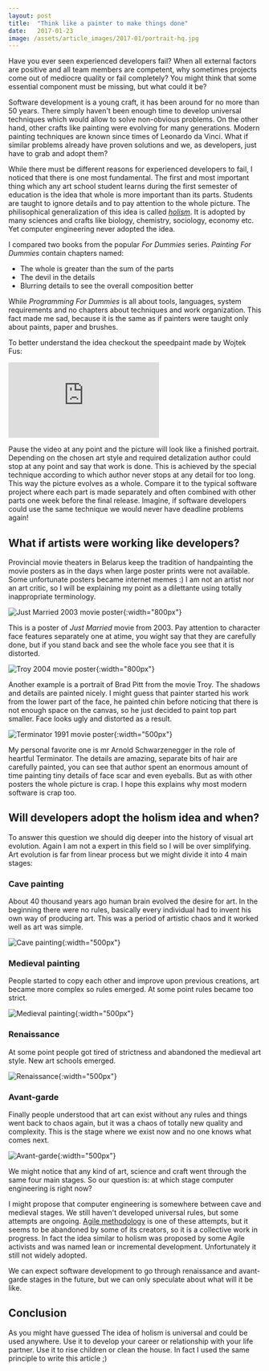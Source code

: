 ```yaml
---
layout: post
title:  "Think like a painter to make things done"
date:   2017-01-23
image: /assets/article_images/2017-01/portrait-hq.jpg
---
```


Have you ever seen experienced developers fail? When all external factors are positive and all team members are competent, why sometimes projects come out of mediocre quality or fail completely? You might think that some essential component must be missing, but what could it be?

Software development is a young craft, it has been around for no more than 50 years. There simply haven't been enough time to develop universal techniques which would allow to solve non-obvious problems. On the other hand, other crafts like painting were evolving for many generations. Modern painting techniques are known since times of Leonardo da Vinci. What if similar problems already have proven solutions and we, as developers, just have to grab and adopt them?

While there must be different reasons for experienced developers to fail, I noticed that there is one most fundamental. The first and most important thing which any art school student learns during the first semester of education is the idea that whole is more important than its parts. Students are taught to ignore details and to pay attention to the whole picture. The philisophical generalization of this idea is called [*holism*](https://en.wikipedia.org/wiki/Holism). It is adopted by many sciences and crafts like biology, chemistry, sociology, economy etc. Yet computer engineering never adopted the idea. 

I compared two books from the popular *For Dummies* series. *Painting For Dummies* contain chapters named:

* The whole is greater than the sum of the parts
* The devil in the details
* Blurring details to see the overall composition better

While *Programming For Dummies* is all about tools, languages, system requirements and no chapters about techniques and work organization. This fact made me sad, because it is the same as if painters were taught only about paints, paper and brushes.

To better understand the idea checkout the speedpaint made by Wojtek Fus:
 
<iframe src="https://www.youtube.com/embed/MQON3pyYfhg" frameborder="0" allowfullscreen></iframe>

Pause the video at any point and the picture will look like a finished portrait. Depending on the chosen art style and required detalization author could stop at any point and say that work is done. This is achieved by the special technique according to which author never stops at any detail for too long. This way the picture evolves as a whole. Compare it to the typical software project where each part is made separately and often combined with other parts one week before the final release. Imagine, if software developers could use the same technique we would never have deadline problems again!

## What if artists were working like developers?
 
Provincial movie theaters in Belarus keep the tradition of handpainting the movie posters as in the days when large poster prints were not available. Some unfortunate posters became internet memes :) I am not an artist nor an art critic, so I will be explaining my point as a dilettante using totally inappropriate terminology.
  
![Just Married 2003 movie poster](/assets/article_images/2017-01/01.jpg){:width="800px"}
  
This is a poster of *Just Married* movie from 2003. Pay attention to character face features separately one at atime, you wight say that they are carefully done, but if you stand back and see the whole face you see that it is distorted.
   
![Troy 2004 movie poster](/assets/article_images/2017-01/03.jpg){:width="800px"}

Another example is a portrait of Brad Pitt from the movie Troy. The shadows and details are painted nicely. I might guess that painter started his work from the lower part of the face, he painted chin before noticing that there is not enough space on the canvas, so he just decided to paint top part smaller. Face looks ugly and distorted as a result.
 
![Terminator 1991 movie poster](/assets/article_images/2017-01/04.jpg){:width="500px"}

My personal favorite one is mr Arnold Schwarzenegger in the role of heartful Terminator. The details are amazing, separate bits of hair are carefully painted, you can see that author spent an enormous amount of time painting tiny details of face scar and even eyeballs. But as with other posters the whole picture is crap. I hope this explains why most modern software is crap too.

## Will developers adopt the holism idea and when?

To answer this question we should dig deeper into the history of visual art evolution. Again I am not a expert in this field so I will be over simplifying. Art evolution is far from linear process but we might divide it into 4 main stages:

### Cave painting

About 40 thousand years ago human brain evolved the desire for art. In the beginning there were no rules, basically every individual had to invent his own way of producing art. This was a period of artistic chaos and it worked well as art was simple.

![Cave painting](/assets/article_images/2017-01/paint_cave.jpg){:width="500px"}
 
### Medieval painting

People started to copy each other and improve upon previous creations, art became more complex so rules emerged. At some point rules became too strict.
 
![Medieval painting](/assets/article_images/2017-01/paint_medieval.jpg){:width="500px"}

### Renaissance

At some point people got tired of strictness and abandoned the medieval art style. New art schools emerged.

![Renaissance](/assets/article_images/2017-01/paint_renaissance.png){:width="500px"}
 
### Avant-garde

Finally people understood that art can exist without any rules and things went back to chaos again, but it was a chaos of totally new quality and complexity. This is the stage where we exist now and no one knows what comes next.

![Avant-garde](/assets/article_images/2017-01/paint_avantgarde.jpg){:width="500px"}

We might notice that any kind of art, science and craft went through the same four main stages. So our question is: at which stage computer engineering is right now? 

I might propose that computer engineering is somewhere between cave and medieval stages. We still haven't developed universal rules, but some attempts are ongoing. [Agile methodology](https://en.wikipedia.org/wiki/Agile_software_development) is one of these attempts, but it seems to be abandoned by some of its creators, so it is a collective work in progress. In fact the idea similar to holism was proposed by some Agile activists and was named lean or incremental development. Unfortunately it still not widely adopted.

We can expect software development to go through renaissance and avant-garde stages in the future, but we can only speculate about what will it be like.

## Conclusion

As you might have guessed The idea of holism is universal and could be used anywhere. Use it to develop your career or relationship with your life partner. Use it to rise children or clean the house. In fact I used the same principle to write this article ;)
